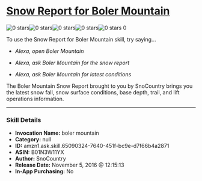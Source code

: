 # [Snow Report for Boler Mountain](http://alexa.amazon.com/#skills/amzn1.ask.skill.65090324-7640-451f-bc9e-d7f66b4a2871)
![0 stars](../../images/ic_star_border_black_18dp_1x.png)![0 stars](../../images/ic_star_border_black_18dp_1x.png)![0 stars](../../images/ic_star_border_black_18dp_1x.png)![0 stars](../../images/ic_star_border_black_18dp_1x.png)![0 stars](../../images/ic_star_border_black_18dp_1x.png) 0

To use the Snow Report for Boler Mountain skill, try saying...

* *Alexa, open Boler Mountain*

* *Alexa, ask Boler Mountain for the snow report*

* *Alexa, ask Boler Mountain for latest conditions*

The Boler Mountain Snow Report brought to you by SnoCountry brings you the latest snow fall, snow surface conditions,  base depth, trail, and lift operations information.

***

### Skill Details

* **Invocation Name:** boler mountain
* **Category:** null
* **ID:** amzn1.ask.skill.65090324-7640-451f-bc9e-d7f66b4a2871
* **ASIN:** B01N3W11YX
* **Author:** SnoCountry
* **Release Date:** November 5, 2016 @ 12:15:13
* **In-App Purchasing:** No
